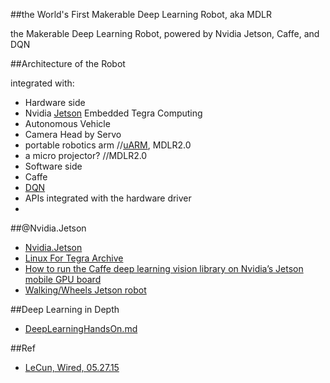 ##the World's First Makerable Deep Learning Robot, aka MDLR

the Makerable Deep Learning Robot, powered by Nvidia Jetson, Caffe, and DQN

##Architecture of the Robot

integrated with:

* Hardware side
 * Nvidia [Jetson](https://developer.nvidia.com/get-started-jetson) Embedded Tegra Computing
 * Autonomous Vehicle
 * Camera Head by Servo
 * portable robotics arm //[uARM](https://www.kickstarter.com/projects/ufactory/uarm-put-a-miniature-industrial-robot-arm-on-your/description), MDLR2.0
 * a micro projector? //MDLR2.0
* Software side
 * Caffe
 * [DQN](https://gist.github.com/NirViaje/7ca109d2e99d0b16ec43#dqn)
 * APIs integrated with the hardware driver
* 

##@Nvidia.Jetson

* [Nvidia.Jetson](https://developer.nvidia.com/get-started-jetson)
* [Linux For Tegra Archive](https://developer.nvidia.com/embedded/linux-tegra)
* [How to run the Caffe deep learning vision library on Nvidia’s Jetson mobile GPU board](http://petewarden.com/2014/10/25/how-to-run-the-caffe-deep-learning-vision-library-on-nvidias-jetson-mobile-gpu-board/)
* [Walking/Wheels Jetson robot](http://elinux.org/Jetson_TK1)

##Deep Learning in Depth

* [DeepLearningHandsOn.md](https://github.com/NirViaje/DeepLearningRobotics/blob/master/DeepLearningHandsOn.md)

##Ref

* [LeCun, Wired, 05.27.15](http://www.wired.com/2015/05/remaking-google-facebook-deep-learning-tackles-robotics/)
